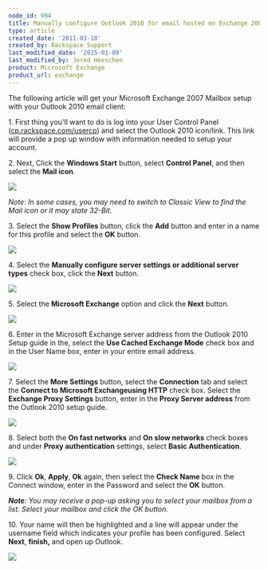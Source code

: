 ```yaml
---
node_id: 994
title: Manually configure Outlook 2010 for email hosted on Exchange 2007
type: article
created_date: '2011-03-18'
created_by: Rackspace Support
last_modified_date: '2015-01-09'
last_modified_by: Jered Heeschen
product: Microsoft Exchange
product_url: exchange
---
```


The following article will get your Microsoft Exchange 2007 Mailbox
setup with your Outlook 2010 email client:

<span>1. First thing you'll want to do is log into your User Control
Panel
(</span>[cp.rackspace.com/usercp](http://cp.rackspace.com/usercp)<span>)
and select the Outlook 2010 icon/link. This link will provide a pop up
window with information needed to setup your account.</span>

<span>2. Next, Click the </span>**Windows Start**<span> button, select
</span>**Control Panel**<span>, and then select the </span>**Mail
icon**<span>.</span>

![](http://c965993.r93.cf2.rackcdn.com/(E%26A)Outlook2010ExchangeTwo.png)

*Note: In some cases, you may need to switch to Classic View to find the
Mail icon or it may state 32-Bit.*

<span>3. Select the </span>**Show Profiles**<span> button, click the
</span>**Add**<span> button and enter in a name for this profile and
select the </span>**OK**<span> button.</span>

![](http://c965993.r93.cf2.rackcdn.com/(E%26A)Outlook2010Exchange4.png)

<span>4. Select the </span>**Manually configure server settings or
additional server types**<span> check box, click the
</span>**Next**<span> button.</span>

![](http://c965993.r93.cf2.rackcdn.com/(E%26A)Outlook2010Exchange50.png)

<span>5. Select the </span>**Microsoft Exchange**<span> option and click
the </span>**Next**<span> button.</span>

![](http://c965993.r93.cf2.rackcdn.com/(E%26A)Outlook2010Exchange6.png)

<span>6. Enter in the Microsoft Exchange server address from the Outlook
2010 Setup guide in the, select the </span>**Use Cached Exchange
Mode**<span> check box and in the User Name box, enter in your entire
email address.</span>

![](http://c965993.r93.cf2.rackcdn.com/(E%26A)Outlook2010Exchange7.png)

<span>7. Select the </span>**More Settings**<span> button, select the
</span>**Connection**<span> tab and select the </span>**Connect to
Microsoft Exchangeusing HTTP**<span> check box. Select
the </span>**Exchange Proxy Settings**<span> button, enter in
the </span>**Proxy Server address**<span> from the Outlook 2010 setup
guide.</span>

![](http://c965993.r93.cf2.rackcdn.com/(E%26A)Outlook2010Exchange8.png)

<span>8. Select both the </span>**On fast networks**<span> and
</span>**On slow networks**<span> check boxes and under </span>**Proxy
authentication**<span> settings, select </span>**Basic
Authentication**<span>.</span>

![](http://c965993.r93.cf2.rackcdn.com/(E%26A)Outlook2010Exchange9.png)

<span>9. Click </span>**Ok**<span>,
</span>**Apply**<span>, </span>**Ok**<span> again, then select the
</span>**Check Name**<span> box in the Connect window, enter in the
Password and select the </span>**OK**<span> button.</span>

***Note**: You may receive a pop-up asking you to select your mailbox
from a list. Select your mailbox and click the OK button.*

<span>10. Your name will then be highlighted and a line will appear
under the username field which indicates your profile has been
configured. Select </span>**Next**<span>, </span>**finish,**
<span>and open up Outlook.</span>

![](http://c965993.r93.cf2.rackcdn.com/(E%26A)Outlook2010Exchange10.png)

